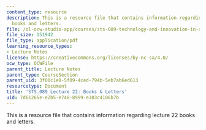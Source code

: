 ```yaml
---
content_type: resource
description: This is a resource file that contains information regarding lecture 22
  books and letters.
file: /ol-ocw-studio-app/courses/sts-089-technology-and-innovation-in-africa-fall-2014/7d61265ee2b5e7488999e383c4106b7b_MITSTS_089F14_Lecture22.pdf
file_size: 151942
file_type: application/pdf
learning_resource_types:
- Lecture Notes
license: https://creativecommons.org/licenses/by-nc-sa/4.0/
ocw_type: OCWFile
parent_title: Lecture Notes
parent_type: CourseSection
parent_uid: 3f00c1e0-5f09-4ced-794b-5eb7ab6ed613
resourcetype: Document
title: 'STS.089 Lecture 22: Books & Letters'
uid: 7d61265e-e2b5-e748-8999-e383c4106b7b
---
```

This is a resource file that contains information regarding lecture 22 books and letters.